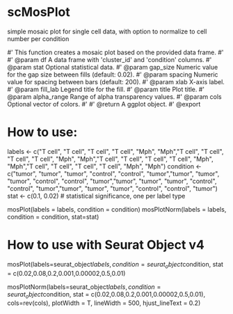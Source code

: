 # scMosPlot
simple mosaic plot for single cell data, with option to normalize to cell number per condition

#' This function creates a mosaic plot based on the provided data frame.
#'
#' @param df A data frame with 'cluster_id' and 'condition' columns.
#' @param stat Optional statistical data.
#' @param gap_size Numeric value for the gap size between fills (default: 0.02).
#' @param spacing Numeric value for spacing between bars (default: 200).
#' @param xlab X-axis label.
#' @param fill_lab Legend title for the fill.
#' @param title Plot title.
#' @param alpha_range Range of alpha transparency values.
#' @param cols Optional vector of colors.
#'
#' @return A ggplot object.
#' @export


# How to use:
labels <- c("T cell", "T cell", "T cell", "T cell", "Mph", "Mph","T cell", "T cell", "T cell", "T cell", "Mph", "Mph","T cell", "T cell", "T cell", "T cell", "Mph", "Mph","T cell", "T cell", "T cell", "T cell", "Mph", "Mph")
condition <- c("tumor", "tumor", "tumor", "control", "control", "tumor","tumor", "tumor", "tumor", "control", "control", "tumor","tumor", "tumor", "tumor", "control", "control", "tumor","tumor", "tumor", "tumor", "control", "control", "tumor")
stat <- c(0.1, 0.02)  # statistical significance, one per label type

mosPlot(labels = labels, condition = condition)
mosPlotNorm(labels = labels, condition = condition, stat=stat)


# How to use with Seurat Object v4
mosPlot(labels=seurat_object$labels, condition=seurat_object$condition, stat = c(0.02,0.08,0.2,0.001,0.00002,0.5,0.01)

mosPlotNorm(labels=seurat_object$labels, condition=seurat_object$condition, stat = c(0.02,0.08,0.2,0.001,0.00002,0.5,0.01), cols=rev(cols), plotWidth = T, lineWidth = 500, hjust_lineText = 0.2)
